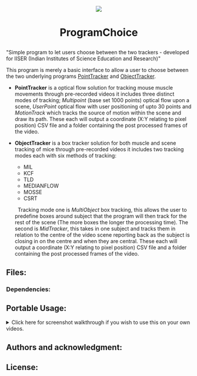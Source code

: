 
  
 <p align="center">
  <img src="http://richardsondaniel.co.uk/KidsApp/img/english/animals/mouse.png"/>
</p>


#  <p align="center"> ProgramChoice</p>
"Simple program to let users choose between the two trackers -  developed for IISER (Indian Institutes of Science Education and Research)"

This program is merely a basic interface to allow a user to choose between the two underlying programs [PointTracker](https://github.com/RichardsonDaniel/PointTracker) and [ObjectTracker](https://github.com/RichardsonDaniel/ObjectTracker).

 -  **PointTracker** is a optical flow solution for tracking mouse muscle movements through pre-recorded videos it includes three distinct modes of tracking; *Multipoint* (base set 1000 points) optical flow upon a scene, *UserPoint* optical flow with user positioning of upto 30 points and *MotionTrack* which tracks the source of motion within the scene and draw its path. These each will output a coordinate (X:Y relating to pixel position) CSV file and a folder containing the post processed frames of the video.
 
 - **ObjectTracker** is a box tracker solution for both muscle and scene tracking of mice through pre-recorded videos it includes two tracking modes each with six methods of tracking:
 	 &nbsp;
	 - MIL
	 - KCF
	 - TLD
	 - MEDIANFLOW
	 - MOSSE
	 - CSRT
	 
	 &nbsp;
Tracking mode one is *MultiObject* box tracking, this allows the user to predefine boxes around subject that the program will then track for the rest of the scene (The more boxes the longer the processing time). The second is *MidTracker*, this takes in one subject and tracks them in relation to the centre of the video scene reporting back as the subject is closing in on the centre and when they are central. These each will output a coordinate (X:Y relating to pixel position) CSV file and a folder containing the post processed frames of the video.

## Files:

### Dependencies: 


## Portable Usage:

<details><summary>Click here for screenshot walkthrough if you wish to use this on your own videos.</summary>
<p>

## Opening menu:

Once the folder is open you will be greeted with the following file structure, to run the overriding application run the .exe in this folder, if you already know which specific kind of tracker you need you can open either ObjectTrackerP or PointTrackerP and run their respective .exe's to skip the main menu sequence. If you are skipping the menu scroll down to the appropriate section for you.

 <p align="center">
  <img src="http://richardsondaniel.co.uk/EggDrop/TrackerScreenshots/1.PNG"/>
</p>
Once you have opened the .exe you will be greeted with this terminal where you can select the kind of tracker you require.
 <p align="center">
  <img src="http://richardsondaniel.co.uk/EggDrop/TrackerScreenshots/2.PNG"/>
</p>
This will then begin a loading sequence for your chosen tracker. Scroll ahead to your appropriate choice.
 <p align="center">
  <img src="http://richardsondaniel.co.uk/EggDrop/TrackerScreenshots/3.PNG"/>
</p>

## POINT TRACKER:
When the load sequence is complete you will be shown a new terminal window, this will read out the videos in the video folder (repo) which you can load by typing; video/name.filetype or if your video file is in an unprotected space you can simply drag it into the terminal and it will create a path itself.
 <p align="center">
  <img src="http://richardsondaniel.co.uk/EggDrop/TrackerScreenshots/point/p1.PNG"/>
</p>
Once a file is chosen you will be asked to choose a tracking type from the three available:

 1. ***MultiPoint;*** this will load a Lucas Kanade optical flow sequence with 1000 points being tracked all these points are chosen by the system on what it deems to be the best for the flow.
 
 2. ***UserPoint;*** this will also load a Lucas Kanade optical flow sequence however the point positions are determined by the user, left-click places yellow points (upto 10), right-click places red points (upto 10) and mouse wheel click places blue point (upto 10).
 
 4. ***MotionTracking;*** This will load the video sequence in with a blue circle following the origin of motion closest to the top left of the frame, this is intended for tracking a single objects motion through a still frame drawing their path as they go.

 <p align="center">
  <img src="http://richardsondaniel.co.uk/EggDrop/TrackerScreenshots/point/p2.PNG"/>
</p>

### 1) MultiPoint

This is the MultiPoint output window, this will automatically apply the 1000 points and start the video. From here you can clear the points and intialize them again with the sliders, reinitialise which will do both those commands on the same frame, or pause the video.  All outputs from when stopped or video is complete will appear in the OUTPUT folder.
 <p align="center">
  <img src="http://richardsondaniel.co.uk/EggDrop/TrackerScreenshots/point/p3Multipoint.PNG"/>
</p>

### 2) UserPoint
This is the UserPoint output window, you will be shown the first frame of your video from here you can place your points. Once you are finished placing press the pause slider to begin tracking this will then play through to the end of the video. Should you need to clear the points at any time you can use the clear slider, you can not however replace points as this will misplace the points tracking in the output folder. All outputs from when stopped or video is complete will appear in the OUTPUT folder.
 <p align="center">
  <img src="http://richardsondaniel.co.uk/EggDrop/TrackerScreenshots/point/p3Usepoint.PNG"/>
</p>

### 3) Motion
This is the MotionTracking output window, there are no controls for this scenario the scene will simply  play through and the outputs will go to the OUTPUT folder.
 <p align="center">
  <img src="http://richardsondaniel.co.uk/EggDrop/TrackerScreenshots/point/p3Motion.PNG"/>
</p>

## OBJECT TRACKER:
When the load sequence is complete you will be shown a new terminal window, you will be given the option to pull video from a video file or the primary webcam connected if applicable. If you choose webcam skip the next step.
 <p align="center">
  <img src="http://richardsondaniel.co.uk/EggDrop/TrackerScreenshots/object/o1.PNG"/>
</p>
The Terminal will then read out the videos in the video folder (repo) which you can load by typing; video/name.filetype or if your video file is in an unprotected space you can simply drag it into the terminal and it will create a path itself.
 <p align="center">
  <img src="http://richardsondaniel.co.uk/EggDrop/TrackerScreenshots/object/o2.PNG"/>
</p>
Once a file or camera is chosen you will be asked to choose a tracking type from the two available:

1.  _**MultiObject;**_  this will use a box chosen by the user to track as many subjects as desired as they travel throught the scene using the chosen tracking method. More boxes require more computation time.
    
2.  _**MidTracker;**_  this will track use a box chosen by the user to track a single subject in relation to the centre of the scene, displaying appropriate information as to its proximity to the centre.

 <p align="center">
  <img src="http://richardsondaniel.co.uk/EggDrop/TrackerScreenshots/object/o3.PNG"/>
</p>
From here you must choose your preffered tracking method. Each method reacts differently to different situations multiple tries may be needed to the method best matched to your subject case. In most scenarios in which we required it CSRT performed the best.
 <p align="center">
  <img src="http://richardsondaniel.co.uk/EggDrop/TrackerScreenshots/object/o4Multi.PNG"/>
</p>

### 1) MultiObject
You will be shown the first frame of your video. From here you can drag, with left-click, a box around your subject. If the box is in the correct location press spacebar, if you wish to try again press C, once you have placed as many boxes as you need press ESC to begin tracking. You can place as many boxes as you desire, however be aware that the higher the box count the higher the computation time for each frame.
 <p align="center">
  <img src="http://richardsondaniel.co.uk/EggDrop/TrackerScreenshots/object/o4Multidrag.PNG"/>
</p>
The tracker will then track the subjects location through the scene as they move, different trackers (i.e CSRT vs MEDIANFLOW) will handle this process differently if you do not get the desired output try another tracker or adjusting your selection box. Each box is labelled in the top left with an ID number this corresponds to its number in the CSV sheet, its current coordinates in each frame is also displayed. All outputs from when stopped or video is complete will appear in the OUTPUT folder.
 <p align="center">
  <img src="http://richardsondaniel.co.uk/EggDrop/TrackerScreenshots/object/o4Multirunning.PNG"/>
</p>

### 2) MidTracker
You will be shown the first frame of your video. From here you can drag, with left-click, a box around your subject. If the box is in the correct location press spacebar, if you wish to try again press C.
 <p align="center">
  <img src="http://richardsondaniel.co.uk/EggDrop/TrackerScreenshots/object/o4Middrag.PNG"/>
</p>
The tracker will then track the subjects location in relation to the centre of the scene, as the subject moves closer a box will appear to show it is in proxiity and when it is central the box will light red to show this. Coordinates of the centre of the subject box can be seen around the edge of the display.  All outputs from when stopped or video is complete will appear in the OUTPUT folder.
 <p align="center">
  <img src="http://richardsondaniel.co.uk/EggDrop/TrackerScreenshots/object/o4Midrunning.PNG"/>
</p>

</p>
</details>

## Authors and acknowledgment:

## License:
